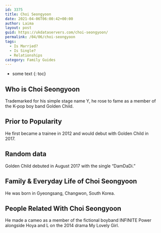 ```yaml
---
id: 3375
title: Choi Seongyoon
date: 2021-04-06T06:00:42+00:00
author: Laima
layout: post
guid: https://ukdataservers.com/choi-seongyoon/
permalink: /04/06/choi-seongyoon
tags:
  - Is Married?
  - Is Single?
  - Relationships
category: Family Guides
---
```


* some text
{: toc}


## Who is Choi Seongyoon
                  
                  
                  
Trademarked for his simple stage name Y, he rose to fame as a member of the K-pop boy band Golden Child. 
                  
              
            
              
            
                
                
                
## Prior to Popularity
                  
                  
                  
He first became a trainee in 2012 and would debut with Golden Child in 2017. 
                  
              
            
              
            
                
                
                
## Random data
                  
                  
                  
Golden Child debuted in August 2017 with the single &#8220;DamDaDi.&#8221; 
                  
              
            
              
            
                
                
                
## Family & Everyday Life of Choi Seongyoon
                  
                  
                  
He was born in Gyeongsang, Changwon, South Korea. 
                  
              
            
              
            
                
                
                
## People Related With Choi Seongyoon
                  
                  
                  
He made a cameo as a member of the fictional boyband INFINITE Power alongside Hoya and L on the 2014 drama My Lovely Girl. 
                  
              
            
              
            
                
              
            
              
              
            
            
              
            
          
          
          